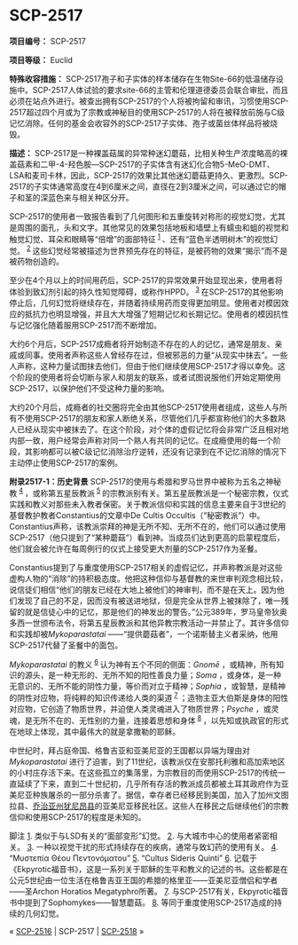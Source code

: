 # SCP-2517
                        


**项目编号：** SCP-2517

**项目等级：** Euclid

**特殊收容措施：** SCP-2517孢子和子实体的样本储存在生物Site-66的低温储存设施中。SCP-2517人体试验的要求site-66的主管和伦理道德委员会联合审批，而且必须在站点外进行。被查出拥有SCP-2517的个人将被拘留和审讯，习惯使用SCP-2517超过四个月或为了宗教或神秘目的使用SCP-2517的人将在被释放前施与C级记忆消除。任何的基金会收容外的SCP-2517子实体、孢子或菌丝体样品将被烧毁。

**描述：** SCP-2517是一种裸盖菇属的异常种迷幻蘑菇，比相关种生产浓度略高的裸盖菇素和二甲-4-羟色胺—SCP-2517的子实体含有迷幻化合物5-MeO-DMT、LSA和麦司卡林，因此，SCP-2517的效果比其他迷幻蘑菇更持久、更激烈。SCP-2517的子实体通常高度在4到6厘米之间，直径在2到3厘米之间，可以通过它的帽子和茎的深蓝色来与相关种区分开。

SCP-2517的使用者一致报告看到了几何图形和五重旋转对称形的视觉幻觉，尤其是周围的面孔，头和文字。其他常见的效果包括地板和墙壁上有蠕虫和蛆的视觉和触觉幻觉、耳朵和眼睛等“倍增”的面部特征<sup class='footnoteref'>
 <a shape='rect' class='footnoteref' id='footnoteref-1' href='javascript:;' onclick='WIKIDOT.page.utils.scrollToReference(&apos;footnote-1&apos;)'>1</a>
</sup>、还有“蓝色半透明树木”的视觉幻觉。<sup class='footnoteref'>
 <a shape='rect' class='footnoteref' id='footnoteref-2' href='javascript:;' onclick='WIKIDOT.page.utils.scrollToReference(&apos;footnote-2&apos;)'>2</a>
</sup>这些幻觉经常被描述为世界预先存在的特征，是被药物的效果“揭示”而不是被药物创造的。

至少在4个月以上的时间用药后，SCP-2517的异常效果开始显现出来，使用者将体验到致幻剂引起的持久性知觉障碍，或称作HPPD。<sup class='footnoteref'>
 <a shape='rect' class='footnoteref' id='footnoteref-3' href='javascript:;' onclick='WIKIDOT.page.utils.scrollToReference(&apos;footnote-3&apos;)'>3</a>
</sup>在SCP-2517的其他影响停止后，几何幻觉将继续存在，并随着持续用药而变得更加明显。使用者对模因效应的抵抗力也明显增强，并且大大增强了短期记忆和长期记忆。使用者的模因抗性与记忆强化随着服用SCP-2517而不断增加。

大约6个月后，SCP-2517成瘾者将开始制造不存在的人的记忆，通常是朋友、亲戚或同事。使用者声称这些人曾经存在过，但被邪恶的力量“从现实中抹去”。一些人声称，这种力量试图抹去他们，但由于他们继续使用SCP-2517才得以幸免。这个阶段的使用者将会切断与家人和朋友的联系，或者试图说服他们开始定期使用SCP-2517，以保护他们不受这种力量的影响。

大约20个月后，成瘾者的社交圈将完全由其他SCP-2517使用者组成，这些人与所有不使用SCP-2517的朋友和家人断绝关系，尽管他们几乎都宣称他们的大多数熟人已经从现实中被抹去了。在这个阶段，对个体的虚假记忆将会非常广泛且相对地内部一致，用户经常会声称对同一个熟人有共同的记忆。在成瘾使用的每一个阶段，其影响都可以被C级记忆消除治疗逆转，还没有记录到在不记忆消除的情况下主动停止使用SCP-2517的案例。

**附录2517-1：历史背景** 
SCP-2517的使用与希腊和罗马世界中被称为五名之神秘教<sup class='footnoteref'>
 <a shape='rect' class='footnoteref' id='footnoteref-4' href='javascript:;' onclick='WIKIDOT.page.utils.scrollToReference(&apos;footnote-4&apos;)'>4</a>
</sup>，或称第五星辰教派<sup class='footnoteref'>
 <a shape='rect' class='footnoteref' id='footnoteref-5' href='javascript:;' onclick='WIKIDOT.page.utils.scrollToReference(&apos;footnote-5&apos;)'>5</a>
</sup>的宗教派别有关。第五星辰教派是一个秘密宗教，仪式实践和教义对那些未入教者保密。关于教派信仰和实践的信息主要来自于3世纪的基督教护教者Constantius的文章中De Cultis Occultis（“秘密教派”）中。Constantius声称，该教派崇拜的神是无所不知、无所不在的，他们可以通过使用SCP-2517（他只提到了“某种蘑菇”）看到神。当成员们达到更高的启蒙程度后，他们就会被允许在每周例行的仪式上接受更大剂量的SCP-2517作为圣餐。

Constantius提到了与重度使用SCP-2517相关的虚假记忆，并声称教派是对这些虚构人物的“消除”的持积极态度。他把这种信仰与基督教的来世审判观念相比较，说信徒们相信“他们的朋友已经在大地上被他们的神审判，而不是在天上。因为他们发现了自己的不足，因而没有被送进地狱，但是完全从世界上被抹除了，唯一残留的就是信徒心中的记忆，那是他们的神发出的警告。”公元389年，罗马皇帝狄奥多西一世颁布法令，将第五星辰教派和其他异教宗教活动一并禁止了。其许多信仰和实践却被*Mykoparastatai* ——“提供蘑菇者”，一个诺斯替主义者采纳，他用SCP-2517代替了圣餐中的面包。

*Mykoparastatai* 的教义<sup class='footnoteref'>
 <a shape='rect' class='footnoteref' id='footnoteref-6' href='javascript:;' onclick='WIKIDOT.page.utils.scrollToReference(&apos;footnote-6&apos;)'>6</a>
</sup>认为神有五个不同的侧面：*Gnomē* ，或精神，所有知识的源头，是一种无形的、无所不知的阳性善良力量；*Soma* ，或身体，是一种无意识的、无所不能的阴性力量，等价而对立于精神；*Sophia* ，或智慧，是精神的阴性对应物，将纯粹的知识传递给人类的渠道<sup class='footnoteref'>
 <a shape='rect' class='footnoteref' id='footnoteref-7' href='javascript:;' onclick='WIKIDOT.page.utils.scrollToReference(&apos;footnote-7&apos;)'>7</a>
</sup>；造物主亚大伯斯是身体的阳性对应物，它创造了物质世界，并迫使人类灵魂进入了物质世界；*Psyche* ，或灵魂，是无所不在的、无性别的力量，连接着思想和身体<sup class='footnoteref'>
 <a shape='rect' class='footnoteref' id='footnoteref-8' href='javascript:;' onclick='WIKIDOT.page.utils.scrollToReference(&apos;footnote-8&apos;)'>8</a>
</sup>，以先知或执政官的形式在地球上体现，其中最伟大的就是拿撒勒的耶稣。

中世纪时，拜占庭帝国、格鲁吉亚和亚美尼亚的王国都以异端为理由对*Mykoparastatai* 进行了迫害，到了11世纪，该教派仅在安那托利雅和高加索地区的小村庄存活下来。在这些孤立的集落里，为宗教目的而使用SCP-2517的传统一直延续了下来，直到二十世纪初，几乎所有存活的教派成员都被土耳其政府作为亚美尼亚种族屠杀的一部分杀害了。据信，幸存者已经移民到美国，加入了加州文图拉县、[乔治亚州犹尼昂县](/scp-1982)的亚美尼亚移民社区。这些人在移民之后继续他们的宗教信仰和使用SCP-2517的程度是未知的。


脚注
<a shape='rect' href='javascript:;' onclick='WIKIDOT.page.utils.scrollToReference(&apos;footnoteref-1&apos;)'>1</a>. 类似于与LSD有关的“面部变形”幻觉。
<a shape='rect' href='javascript:;' onclick='WIKIDOT.page.utils.scrollToReference(&apos;footnoteref-2&apos;)'>2</a>. 与大城市中心的使用者紧密相关。
<a shape='rect' href='javascript:;' onclick='WIKIDOT.page.utils.scrollToReference(&apos;footnoteref-3&apos;)'>3</a>. 一种以视觉干扰的形式持续存在的疾病，通常与致幻药的使用有关。
<a shape='rect' href='javascript:;' onclick='WIKIDOT.page.utils.scrollToReference(&apos;footnoteref-4&apos;)'>4</a>. “Μυστεπία Θέου Πεντονόματου”
<a shape='rect' href='javascript:;' onclick='WIKIDOT.page.utils.scrollToReference(&apos;footnoteref-5&apos;)'>5</a>. “Cultus Sideris Quinti”
<a shape='rect' href='javascript:;' onclick='WIKIDOT.page.utils.scrollToReference(&apos;footnoteref-6&apos;)'>6</a>. 记载于《Ekpyrotic福音书》，这是一系列关于耶稣的生平和教义的记述的书。这些都是在公元5世纪由一位生活在格鲁吉亚王国的希腊的格里亚——亚美尼亚僧侣和学者——圣Archon Horatios Megatyphro所著。
<a shape='rect' href='javascript:;' onclick='WIKIDOT.page.utils.scrollToReference(&apos;footnoteref-7&apos;)'>7</a>. 与SCP-2517有关，Ekpyrotic福音书中提到了Sophomykes——智慧蘑菇。
<a shape='rect' href='javascript:;' onclick='WIKIDOT.page.utils.scrollToReference(&apos;footnoteref-8&apos;)'>8</a>. 等同于重度使用SCP-2517造成的持续的几何幻觉。



« [SCP-2516](/scp-2516) | SCP-2517 | <a shape='rect' class='newpage' href='/scp-2518'>SCP-2518</a> »





                    